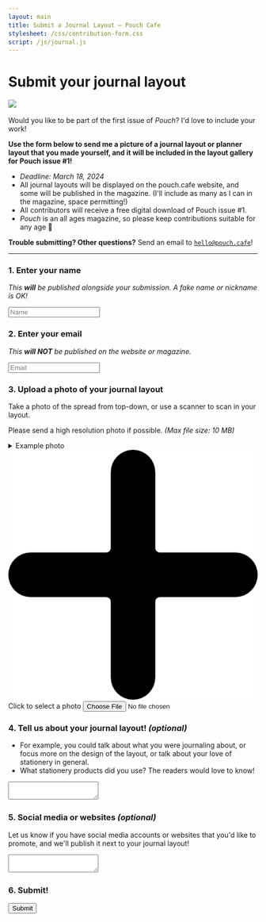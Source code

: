 ```yaml
---
layout: main
title: Submit a Journal Layout — Pouch Cafe
stylesheet: /css/contribution-form.css
script: /js/journal.js
---
```


<div class="page">

# Submit your journal layout

<img src="/images/contribute-layout.png">

Would you like to be part of the first issue of _Pouch_?
I'd love to include your work!

**Use the form below to send me a picture of a journal layout or planner layout that you made yourself, and it will be included in the layout gallery for Pouch issue #1!**

<ul>
  <li><em>Deadline: March 18, 2024</em>
  <li>All journal layouts will be displayed on the pouch.cafe website, and some will be published in the magazine. (I'll include as many as I can in the magazine, space permitting!)
  <li>All contributors will receive a free digital download of Pouch issue #1.
  <li> <em>Pouch</em> is an all ages magazine, so please keep contributions suitable for any age 💖
</ul>


**Trouble submitting? Other questions?** Send an email to <code>hello@pouch.cafe</code>!

---

<form id="journalsubmit">

### 1. Enter your name

_This **will** be published alongside your submission. A fake name or nickname is OK!_

<input id="name" type="text" name="name" value="" placeholder="Name" required minlength="1"/>
<span class="error"></span>

### 2. Enter your email

_This **will NOT** be published on the website or magazine._

<input id="email" type="email" name="email" value="" placeholder="Email" required/>
<span class="error"></span>

### 3. Upload a photo of your journal layout

Take a photo of the spread from top-down, or use a scanner to scan in your layout.

Please send a high resolution photo if possible. _(Max file size: 10 MB)_

<details class="inline">
  <summary>Example photo</summary>
  <img src="/images/sample-journal-photo.jpg"/>
</details>


<label id="upload-photo" taborder="0">
  <img src="/images/add.png"  class="plus"/>
  Click to select a photo
  <input type="file" accept="image/*" required id="journal-img-input"/>
</label>
<span class="error"></span>

<div id="canvas-house">
  <canvas id="preview-journal" height=0 width=0></canvas>
  <input type="button" id="reset-photo" value="✖️ Remove photo" hidden></button>
</div>

### 4. Tell us about your journal layout! _(optional)_

- For example, you could talk about what you were journaling about, or focus more on the design of the layout, or talk about your love of stationery in general.
- What stationery products did you use? The readers would love to know!

<textarea id="layout-description"></textarea>

### 5. Social media or websites _(optional)_

Let us know if you have social media accounts or websites that you'd like to promote, and we'll publish it next to your journal layout!

<textarea id="social-media"></textarea>

### 6. Submit!

<input type="submit" />

</form>

</div>
